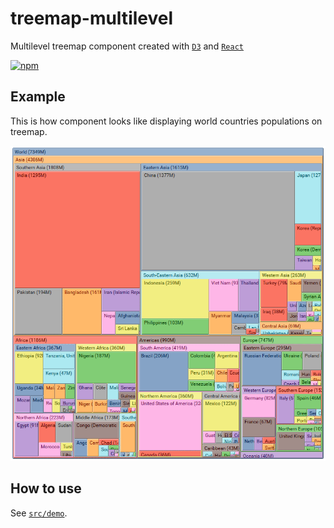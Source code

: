 # treemap-multilevel

Multilevel treemap component created with [`D3`](https://d3js.org/) and [`React`](https://facebook.github.io/react/)

[![npm](https://img.shields.io/npm/v/treemap-multilevel.svg)](https://www.npmjs.com/package/treemap-multilevel)

Example
-------

This is how component looks like displaying world countries populations on treemap.

![screenshot](src/demo/demo.gif)

How to use
----------

See [`src/demo`](src/demo).
